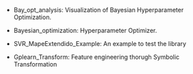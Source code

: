 - Bay_opt_analysis: Visualization of Bayesian Hyperparameter Optimization.

- Bayesian_optimization: Hyperparameter Optimizer.

- SVR_MapeExtendido_Example: An example to test the library

- Gplearn_Transform: Feature engineering thorugh Symbolic Transformation